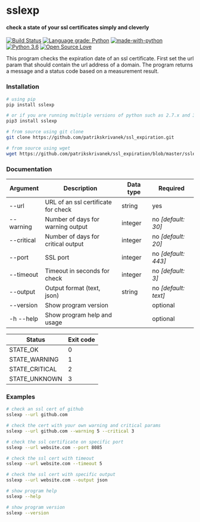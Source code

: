 # sslexp
#### check a state of your ssl certificates simply and cleverly

[![Build Status](https://travis-ci.org/patrikskrivanek/ssl_expiration.svg?branch=master)](https://travis-ci.org/patrikskrivanek/ssl_expiration)
[![Language grade: Python](https://img.shields.io/lgtm/grade/python/g/patrikskrivanek/ssl_expiration.svg?logo=lgtm&logoWidth=18)](https://lgtm.com/projects/g/patrikskrivanek/ssl_expiration/context:python)
[![made-with-python](https://img.shields.io/badge/Made%20with-Python-1f425f.svg)](https://www.python.org/)
[![Python 3.6](https://img.shields.io/badge/python-3.6-blue.svg)](https://www.python.org/downloads/release/python-360/)
[![Open Source Love](https://badges.frapsoft.com/os/v1/open-source.svg?v=103)](https://github.com/ellerbrock/open-source-badges/)

This program checks the expiration date of an ssl certificate.
First set the url param that should contain the url address of a domain.
The program returns a message and a status code based on a measurement result.

### Installation
```bash
# using pip
pip install sslexp

# or if you are running multiple versions of python such as 2.7.x and 3.x 
pip3 install sslexp

# from source using git clone
git clone https://github.com/patrikskrivanek/ssl_expiration.git

# from source using wget
wget https://github.com/patrikskrivanek/ssl_expiration/blob/master/sslexp
```

### Documentation
Argument | Description | Data type | Required
------------ | ------------- | ------------- | -------------
--url | URL of an ssl certificate for check | string | yes
--warning | Number of days for warning output | integer | no *[default: 30]*
--critical | Number of days for critical output | integer | no *[default: 20]*
--port | SSL port | integer | no *[default: 443]*
--timeout | Timeout in seconds for check | integer | no *[default: 3]*
--output | Output format (text, json) | string | no *[default: text]*
--version | Show program version | | optional
-h --help | Show program help and usage | | optional

Status | Exit code | 
------------ | -------------
STATE_OK | 0
STATE_WARNING | 1
STATE_CRITICAL | 2
STATE_UNKNOWN | 3

### Examples
```bash
# check an ssl cert of github
sslexp --url github.com

# check the cert with your own warning and critical params
sslexp --url github.com --warning 5 --critical 3

# check the ssl certificate on specific port
sslexp --url website.com --port 8085

# check the ssl cert with timeout
sslexp --url website.com --timeout 5

# check the ssl cert with specific output
sslexp --url website.com --output json

# show program help
sslexp --help

# show program version
sslexp --version
```
